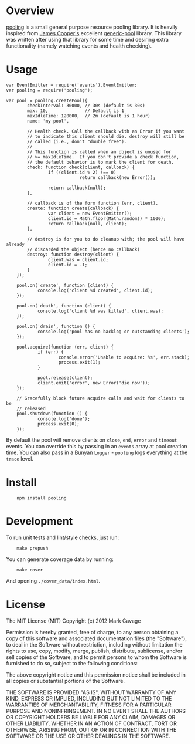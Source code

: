 # Overview

[pooling](https://github.com/mcavage/node-pooling) is a small general purpose
resource pooling library.  It is heavily inspired from
[James Cooper's](http://bitmechanic.com/) excellent
[generic-pool](https://github.com/coopernurse/node-pool) library.  This library
was written after using that library for some time and desiring extra
functionality (namely watching events and health checking).

# Usage

    var EventEmitter = require('events').EventEmitter;
    var pooling = require('pooling');

    var pool = pooling.createPool({
            checkInterval: 30000, // 30s (default is 30s)
            max: 10,              // Default is 1
            maxIdleTime: 120000,  // 2m (default is 1 hour)
            name: 'my pool',

            // Health check. Call the callback with an Error if you want
            // to indicate this client should die. destroy will still be
            // called (i.e., don't "double free").
            //
            // This function is called when an object is unused for
            // >= maxIdleTime.  If you don't provide a check function,
            // the default behavior is to mark the client for death.
            check: function check(client, callback) {
                    if ((client.id % 2) !== 0)
                                return callback(new Error());

                    return callback(null);
            },

            // callback is of the form function (err, client).
            create: function create(callback) {
                    var client = new EventEmitter();
                    client.id = Math.floor(Math.random() * 1000);
                    return callback(null, client);
            },

            // destroy is for you to do cleanup with; the pool will have already
            // discarded the object (hence no callback)
            destroy: function destroy(client) {
                    client.was = client.id;
                    client.id = -1;
            }
        });

        pool.on('create', function (client) {
                console.log('client %d created', client.id);
        });

        pool.on('death', function (client) {
                console.log('client %d was killed', client.was);
        });

        pool.on('drain', function () {
                console.log('pool has no backlog or outstanding clients');
        });

        pool.acquire(function (err, client) {
                if (err) {
                        console.error('Unable to acquire: %s', err.stack);
                        process.exit(1);
                }

                pool.release(client);
                client.emit('error', new Error('die now'));
        });

        // Gracefully block future acquire calls and wait for clients to be
        // released
        pool.shutdown(function () {
                console.log('done');
                process.exit(0);
        });

By default the pool will remove clients on `close`, `end`, `error` and `timeout`
events.  You can override this by passing in an `events` array at pool creation
time.  You can also pass in a [Bunyan](https://github.com/trentm/node-bunyan)
`Logger` - `pooling` logs everything at the `trace` level.

# Install

        npm install pooling

# Development

To run unit tests and lint/style checks, just run:

        make prepush

You can generate coverage data by running:

        make cover

And opening `./cover_data/index.html`.


# License

The MIT License (MIT)
Copyright (c) 2012 Mark Cavage

Permission is hereby granted, free of charge, to any person obtaining a copy of
this software and associated documentation files (the "Software"), to deal in
the Software without restriction, including without limitation the rights to
use, copy, modify, merge, publish, distribute, sublicense, and/or sell copies of
the Software, and to permit persons to whom the Software is furnished to do so,
subject to the following conditions:

The above copyright notice and this permission notice shall be included in all
copies or substantial portions of the Software.

THE SOFTWARE IS PROVIDED "AS IS", WITHOUT WARRANTY OF ANY KIND, EXPRESS OR
IMPLIED, INCLUDING BUT NOT LIMITED TO THE WARRANTIES OF MERCHANTABILITY,
FITNESS FOR A PARTICULAR PURPOSE AND NONINFRINGEMENT. IN NO EVENT SHALL THE
AUTHORS OR COPYRIGHT HOLDERS BE LIABLE FOR ANY CLAIM, DAMAGES OR OTHER
LIABILITY, WHETHER IN AN ACTION OF CONTRACT, TORT OR OTHERWISE, ARISING FROM,
OUT OF OR IN CONNECTION WITH THE SOFTWARE OR THE USE OR OTHER DEALINGS IN THE
SOFTWARE.
